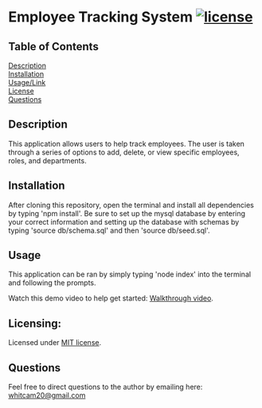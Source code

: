# Employee Tracking System [![license](https://img.shields.io/badge/license-MIT-orange)](https://shields.io)
 
## Table of Contents 
[Description](#description)  
[Installation](#installation)  
[Usage/Link](#usage)  
[License](#licensing)  
[Questions](#questions)  
 
## Description
This application allows users to help track employees. The user is taken through a series of options to add, delete, or view specific employees, roles, and departments. 

## Installation
After cloning this repository, open the terminal and install all dependencies by typing 'npm install'. 
Be sure to set up the mysql database by entering your correct information and setting up the database with schemas by typing 'source db/schema.sql' and then 'source db/seed.sql'. 

## Usage
This application can be ran by simply typing 'node index' into the terminal and following the prompts. 

Watch this demo video to help get started:
  [Walkthrough video](https://watch.screencastify.com/v/RfxRBls3Z7BQvEmADh4h). 

## Licensing:
Licensed under [MIT license](LICENSE).

## Questions
Feel free to direct questions to the author by emailing here: whitcam20@gmail.com
